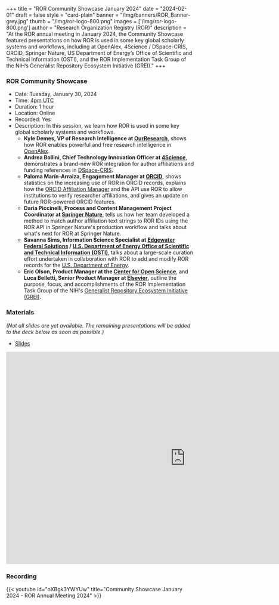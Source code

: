 +++
title = "ROR Community Showcase January 2024" 
date = "2024-02-01" 
draft = false 
style = "card-plain" 
banner = "/img/banners/ROR_Banner-grey.jpg" 
thumb = "/img/ror-logo-800.png" 
images = ['/img/ror-logo-800.png']
author = "Research Organization Registry (ROR)" 
description = "At the ROR annual meeting in January 2024, the Community Showcase featured presentations on how ROR is used in some key global scholarly systems and workflows, including at OpenAlex, 4Science / DSpace-CRIS, ORCID, Springer Nature, US Department of Energy’s Office of Scientific and Technical Information (OSTI), and the ROR Implementation Task Group of the NIH’s Generalist Repository Ecosystem Initiative (GREI)."
+++

### ROR Community Showcase
- Date: Tuesday, January 30, 2024
- Time: [4pm UTC](https://dateful.com/convert/coordinated-universal-time-utc?t=4pm&d=2024-01-30)
- Duration: 1 hour
- Location: Online
- Recorded: Yes
- Description: In this session, we learn how ROR is used in some key global scholarly systems and workflows.
	 - **Kyle Demes, VP of Research Intelligence at [OurResearch](https://ourresearch.org)**, shows how ROR enables powerful and free research intelligence in [OpenAlex](https://openalex.org).
	- **Andrea Bollini, Chief Technology Innovation Officer at [4Science](https://www.4science.com/)**, demonstrates a brand-new ROR integration for author affiliations and funding references in [DSpace-CRIS](https://wiki.lyrasis.org/display/DSPACECRIS).
	- **Paloma Marín-Arraiza, Engagement Manager at [ORCID](https://orcid.org)**, shows statistics on the increasing use of ROR in ORCID records, explains how the [ORCID Affiliation Manager](https://info.orcid.org/affiliation-manager/) and the API use ROR to allow institutions to verify researcher affiliations, and gives an update on future ROR-powered ORCID features.
	- **Daria Piccinelli, Process and Content Management Project Coordinator at [Springer Nature](https://www.springernature.com/gp)**, tells us how her team developed a method to match author affiliation text strings to ROR IDs using the ROR API in Springer Nature's production workflow and talks about what's next for ROR at Springer Nature.
	- **Savanna Sims, Information Science Specialist at [Edgewater Federal Solutions](https://www.edgewaterit.com/) / [U.S. Department of Energy Office of Scientific and Technical Information (OSTI)](https://osti.gov)**, talks about a large-scale curation effort undertaken in collaboration with ROR to add and modify ROR records for the [U.S. Department of Energy](https://www.energy.gov/).
	- **Eric Olson, Product Manager at the [Center for Open Science](cos.io)**, and **Luca Belletti, Senior Product Manager at [Elsevier](https://www.elsevier.com/)**, outline the purpose, focus, and accomplishments of the ROR Implementation Task Group of the NIH's [Generalist Repository Ecosystem Initiative (GREI)](https://datascience.nih.gov/data-ecosystem/generalist-repository-ecosystem-initiative).  

### Materials

_(Not all slides are yet available. The remaining presentations will be added to the deck below as soon as possible.)_

- [Slides](https://docs.google.com/presentation/d/1Uz5c1TejkcLr475EJ_pEr6TyqoZsKERRJ8oJ_syZJGY/edit?usp=sharing)

<iframe src="https://docs.google.com/presentation/d/e/2PACX-1vTbffA9JzQvvpoIidKQwTTKqVPKgiWsHY7-jOPFcEjNe0XTXiSzinntVyumzsPPuZGIQeDQpBgV0LeM/embed?start=false&loop=false&delayms=3000" frameborder="0" width="960" height="569" allowfullscreen="true" mozallowfullscreen="true" webkitallowfullscreen="true"></iframe>

### Recording 

{{< youtube id="oXBgk3YWYUw" title="Community Showcase January 2024 - ROR Annual Meeting 2024" >}}
